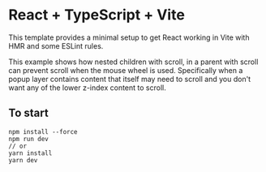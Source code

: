# React + TypeScript + Vite

This template provides a minimal setup to get React working in Vite with HMR and some ESLint rules.

This example shows how nested children with scroll, in a parent with scroll can prevent scroll when the mouse wheel is used.  Specifically when a popup layer contains content that itself may need to scroll and you don't want any of the lower z-index content to scroll.

## To start
```
npm install --force
npm run dev
// or 
yarn install
yarn dev
```